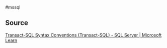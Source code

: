 #mssql 

## Source
[Transact-SQL Syntax Conventions (Transact-SQL) - SQL Server | Microsoft Learn](https://learn.microsoft.com/en-us/sql/t-sql/language-elements/transact-sql-syntax-conventions-transact-sql?view=sql-server-ver16)
